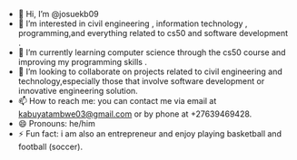 - 👋 Hi, I’m @josuekb09
- 👀 I’m interested in civil engineering , information technology , programming,and everything related to cs50 and software development .
- 🌱 I’m currently learning computer science through the cs50 course and improving my programming skills . 
- 💞️ I’m looking to collaborate on projects related to civil engineering and technology,especially those that involve software development or innovative engineering solution.
- 📫 How to reach me: you can contact me via email at kabuyatambwe03@gmail.com or by phone at +27639469428.
- 😄 Pronouns: he/him
- ⚡ Fun fact: i am also an entrepreneur and enjoy playing basketball and football (soccer).

<!---
josuekb09/josuekb09 is a ✨ special ✨ repository because its `README.md` (this file) appears on your GitHub profile.
You can click the Preview link to take a look at your changes.
--->
